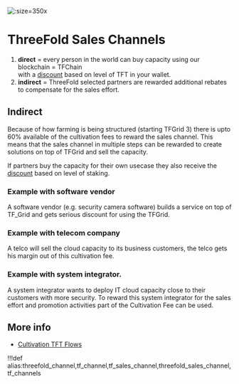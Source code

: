![](img/farming_reward.jpg ':size=350x')


# ThreeFold Sales Channels

1. **direct** = every person in the world can buy capacity using our blockchain = TFChain <BR>with a [discount](staking_discount_levels) based on level of TFT in your wallet.
2. **indirect** = ThreeFold selected partners are rewarded additional rebates to compensate for the sales effort.

## Indirect

Because of how farming is being structured (starting TFGrid 3) there is upto 60% available of the cultivation fees to reward the sales channel. This means that the sales channel in multiple steps can be rewarded to create solutions on top of TFGrid and sell the capacity.

If partners buy the capacity for their own usecase they also receive the [discount](staking_discount_levels) based on level of staking.

### Example with software vendor

A software vendor (e.g. security camera software) builds a service on top of TF_Grid and gets serious discount for using the TFGrid.

### Example with telecom company

A telco will sell the cloud capacity to its business customers, the telco gets his margin out of this cultivation fee.

### Example with system integrator.

A system integrator wants to deploy IT cloud capacity close to their customers with more security.
To reward this system integrator for the sales effort and promotion activities part of the Cultivation Fee can be used.

## More info

- [Cultivation TFT Flows](cultivation_flow)

!!!def alias:threefold_channel,tf_channel,tf_sales_channel,threefold_sales_channel,tf_channels


